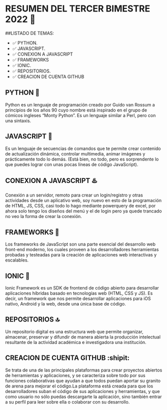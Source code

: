 # RESUMEN DEL TERCER BIMESTRE 2022 :green_heart:

##LISTADO DE TEMAS:

- :white_check_mark: PYTHON.
- :white_check_mark: JAVASCRIPT.
- :white_check_mark: CONEXION A JAVASCRIPT
- :white_check_mark: FRAMEWORKS 
- :white_check_mark: IONIC.
- :white_check_mark: REPOSITORIOS. 
- :white_check_mark: CREACION DE CUENTA GITHUB

## PYTHON :dragon:

Python es un lenguaje de programación creado por Guido van Rossum a principios de los años 90 cuyo 
nombre está inspirado en el grupo de cómicos ingleses “Monty Python”. 
Es un lenguaje similar a Perl, pero con una sintaxis.

## JAVASCRIPT :tea:

Es un lenguaje de secuencias de comandos que te permite crear contenido de actualización dinámica,
controlar multimedia, animar imágenes y prácticamente todo lo demás. (Está bien, no todo, pero es 
sorprendente lo que puedes lograr con unas pocas líneas de código JavaScript).

## CONEXION A JAVASCRIPT :hotsprings:

Conexión a un servidor, remoto para crear un login/registro y otras actividades desde un aplicativo web, 
soy nuevo en esto de la programación de HTML, JS, CSS, casi todo lo hago mediante powerquery de excel, 
por ahora solo tengo los diseños del menú y el de login pero ya quede trancado no veo la forma de crear 
la conexión.

## FRAMEWORKS :triangular_flag_on_post:

Los frameworks de JavaScript son una parte esencial del desarrollo web front-end moderno, los cuales proveen 
a los desarrolladores herramientas probadas y testeadas para la creación de aplicaciones web interactivas 
y escalables.

## IONIC :symbols:

Ionic Framework es un SDK de frontend de código abierto para desarrollar aplicaciones híbridas basado 
en tecnologías web (HTML, CSS y JS). Es decir, un framework que nos permite desarrollar aplicaciones para iOS nativo, 
Android y la web, desde una única base de código.

## REPOSITORIOS :top:

Un repositorio digital es una estructura web que permite organizar, almacenar, preservar y difundir de manera abierta 
la producción intelectual resultante de la actividad académica e investigadora una institución.

## CREACION DE CUENTA GITHUB :shipit:

Se trata de una de las principales plataformas para crear proyectos abiertos de herramientas y aplicaciones, 
y se caracteriza sobre todo por sus funciones colaborativas que ayudan a que todos puedan aportar su granito de arena 
para mejorar el código.La plataforma está creada para que los desarrolladores suban el código de sus aplicaciones y 
herramientas, y que como usuario no sólo puedas descargarte la aplicación, sino también entrar a su perfil para 
leer sobre ella o colaborar con su desarrollo.


